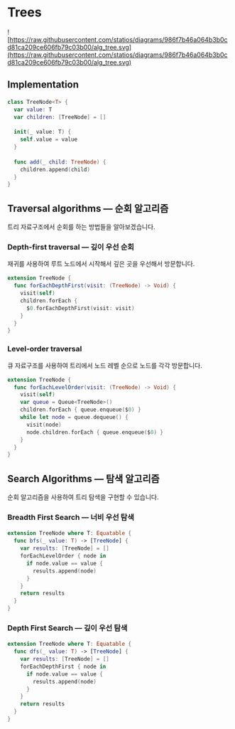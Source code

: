 # Trees

![https://raw.githubusercontent.com/statios/diagrams/986f7b46a064b3b0cd81ca209ce606fb79c03b00/alg_tree.svg](https://raw.githubusercontent.com/statios/diagrams/986f7b46a064b3b0cd81ca209ce606fb79c03b00/alg_tree.svg)

## Implementation

```swift
class TreeNode<T> {
  var value: T
  var children: [TreeNode] = []
  
  init(_ value: T) {
    self.value = value
  }
  
  func add(_ child: TreeNode) {
    children.append(child)
  }
}
```

## Traversal algorithms — 순회 알고리즘

트리 자료구조에서 순회를 하는 방법들을 알아보겠습니다.

### Depth-first traversal — 깊이 우선 순회

재귀를 사용하여 루트 노드에서 시작해서 깊은 곳을 우선해서 방문합니다.

```swift
extension TreeNode {
  func forEachDepthFirst(visit: (TreeNode) -> Void) {
    visit(self)
    children.forEach {
      $0.forEachDepthFirst(visit: visit)
    }
  }
}
```

### Level-order traversal

큐 자료구조를 사용하여 트리에서 노드 레벨 순으로 노드를 각각 방문합니다.

```swift
extension TreeNode {
  func forEachLevelOrder(visit: (TreeNode) -> Void) {
    visit(self)
    var queue = Queue<TreeNode>()
    children.forEach { queue.enqueue($0) }
    while let node = queue.dequeue() {
      visit(node)
      node.children.forEach { queue.enqueue($0) }
    }
  }
}
```

## Search Algorithms — 탐색 알고리즘

순회 알고리즘을 사용하여 트리 탐색을 구현할 수 있습니다.

### Breadth First Search — 너비 우선 탐색

```swift
extension TreeNode where T: Equatable {
  func bfs(_ value: T) -> [TreeNode] {
    var results: [TreeNode] = []
    forEachLevelOrder { node in
      if node.value == value {
        results.append(node)
      }
    }
    return results
  }
}
```

### Depth First Search — 깊이 우선 탐색

```swift
extension TreeNode where T: Equatable {
  func dfs(_ value: T) -> [TreeNode] {
    var results: [TreeNode] = []
    forEachDepthFirst { node in
      if node.value == value {
        results.append(node)
      }
    }
    return results
  }
}
```